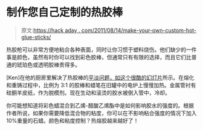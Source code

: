 # 制作您自己定制的热胶棒

> 原文:[https://hack aday . com/2011/08/14/make-your-own-custom-hot-glue-sticks/](https://hackaday.com/2011/08/14/make-your-own-custom-hot-glue-sticks/)

热胶枪可以非常方便地粘合各种表面，同时让你习惯于塑料烧伤。他们缺少的一件事是颜色，虽然有时你可以找到彩色胶棒，但通常只有有限的选择，而且它们比普通的琥珀色或透明胶棒贵得多。

[Ken]在他的厨房里解决了热胶棒的[平淡问题，如这个很酷的幻灯片](http://www.observationsblog.com/4/post/2011/08/make-your-own-color-hot-glue-sticks.html)所示。在熔化和重铸过程中，比例为 3:1 的胶棒和蜡笔在旧罐中的电炉上慢慢加热。金属管衬有硅酮羊皮纸，作为脱模剂。现在生动和滚烫的胶水被倒入管中，冷却。

你可能想知道将彩色蜡混合到乙烯-醋酸乙烯酯中是如何影响胶水的强度的。根据作者所说，如果你需要降低混合物的粘度，你可以在不影响粘合强度的情况下加入 10%重量的石蜡。颜色和粘度控制？热熔胶越来越好了！